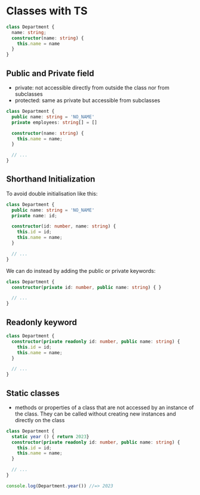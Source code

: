 # Classes with TS

```typescript
class Department {
  name: string;
  constructor(name: string) {
    this.name = name
  }
}
```

## Public and Private field
- private: not accessible directly from outside the class nor from subclasses
- protected: same as private but accessible from subclasses
```typescript
class Department {
  public name: string = 'NO_NAME'
  private employees: string[] = []

  constructor(name: string) {
    this.name = name;
  }

  // ...
}
```

## Shorthand Initialization

To avoid double initialisation like this:
```typescript
class Department {
  public name: string = 'NO_NAME'
  private name: id;

  constructor(id: number, name: string) {
    this.id = id;
    this.name = name;
  }

  // ...
}
```

We can do instead by adding the public or private keywords:

```typescript
class Department {
  constructor(private id: number, public name: string) { }

  // ...
}
```

## Readonly keyword

```typescript
class Department {
  constructor(private readonly id: number, public name: string) {
    this.id = id;
    this.name = name;
  }

  // ...
}
```

## Static classes 
- methods or properties of a class that are not accessed by an instance of the class. They can be called without creating new instances and directly on the class
```typescript
class Department {
  static year () { return 2023}
  constructor(private readonly id: number, public name: string) {
    this.id = id;
    this.name = name;
  }

  // ...
}

console.log(Department.year()) //=> 2023
```

